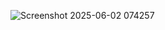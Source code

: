 ![Screenshot 2025-06-02 074257](https://github.com/user-attachments/assets/d4d88ff1-bd96-45dd-8fd4-2ef481c61d68)
